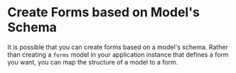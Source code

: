# Create Forms based on Model's Schema

It is possible that you can create forms based on a model's schema. Rather than creating a `forms` model in your application instance that defines a form you want, you can map the structure of a model to a form. 